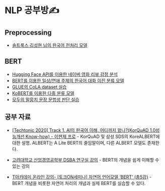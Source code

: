 # NLP 공부방✍️

## Preprocessing
* [솔트룩스 김성현 님의 한국어 전처리 모델](https://github.com/thispath98/NLP/blob/main/Preprocessing/한국어_전처리.ipynb)

## BERT
* [Hugging Face API를 이용한 네이버 영화 리뷰 감정 분석](https://github.com/thispath98/NLP/blob/main/BERT/BERT_NSMC.ipynb)
* [BERT를 이용한 일상/연애 주제의 한국어 대화 이진 분류 모델](https://github.com/thispath98/NLP/blob/main/BERT/BERT_Korean_daily_date_texts_binary_classification.ipynb)
* [GLUE의 CoLA dataset 실습](https://github.com/thispath98/NLP/blob/main/BERT/BERT_CoLA_of_GLUE.ipynb)
* [KoBERT를 이용한 다중 분류 모델](https://github.com/thispath98/NLP/blob/main/BERT/KoBERT_multinomial_classifier.ipynb)
* [모두의 말뭉치 문장 문법성 판단 실습](https://github.com/thispath98/NLP/blob/main/BERT/BERT_modoo_corpus_sentence_acceptability.ipynb)


## 공부 자료
* [[Techtonic 2020] Track 1. AI의 한국어 이해, 어디까지 왔나?(KorQuAD 1.0성능개선 Know-how) - 이현제 프로](https://youtu.be/ovD_87gHZO4) - KorQuAD 및 삼성 SDS의 KoreALBERT에 대한 설명. ALBERT는 A Lite BERT의 줄임말이며, 다른 ALBERT 모델도 존재한다.

* [고려대학교 산업경영공학부 DSBA 연구실 강의](https://youtu.be/IwtexRHoWG0) - BERT의 개념을 쉽게 이해할 수 있는 강의

* [T아카데미 온라인 강의- [토크ON세미나] 자연어 언어모델 ‘BERT’ (총5강)](https://youtube.com/playlist?list=PL9mhQYIlKEhcIxjmLgm9X5BUtW5jMLbZD) - BERT 개념을 비롯한 자연어 처리의 개념과 실제 BERT를 실습할 수 있다.